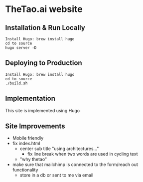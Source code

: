 # TheTao.ai website

## Installation & Run Locally

```
Install Hugo: brew install hugo
cd to source
hugo server -D
```

## Deploying to Production

```
Install Hugo: brew install hugo
cd to source
./build.sh
```

## Implementation

This site is implemented using Hugo

## Site Improvements

- Mobile friendly
- fix index.html
    - center sub title "using architectures..."
        - fix line break when two words are used in cycling text
    - "why thetao"
- make sure that mailchimp is connected to the form/reach out functionality
    - store in a db or sent to me via email
